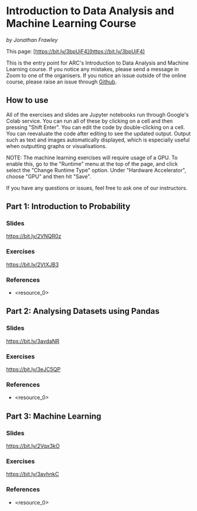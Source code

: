 # Introduction to Data Analysis and Machine Learning Course
*by Jonathan Frawley*

This page: [https://bit.ly/3bpUjF4](https://bit.ly/3bpUjF4)

This is the entry point for ARC's Introduction to Data Analysis and Machine Learning course.
If you notice any mistakes, please send a message in Zoom to one of the organisers.
If you notice an issue outside of the online course, please raise an issue through [Github](https://github.com/jonathanfrawley/data_analysis_and_machine_learning_course).

## How to use
All of the exercises and slides are Jupyter notebooks run through Google's Colab service.
You can run all of these by clicking on a cell and then pressing "Shift Enter".
You can edit the code by double-clicking on a cell.
You can reevaluate the code after editing to see the updated output.
Output such as text and images automatically displayed, which is especially useful when outputting graphs or visualisations.

NOTE: The machine learning exercises will require usage of a GPU. To enable this, go to the "Runtime" menu at the top of the page, and click select the "Change Runtime Type" option. Under "Hardware Accelerator", choose "GPU" and then hit "Save". 

If you have any questions or issues, feel free to ask one of our instructors.

## Part 1: Introduction to Probability
### Slides
https://bit.ly/2VNQR0z
 
### Exercises
https://bit.ly/2VtXJB3

### References
 - <resource_0>
 



## Part 2: Analysing Datasets using Pandas
### Slides
https://bit.ly/3avdaNR
 
### Exercises
https://bit.ly/3eJC5QP

### References
 - <resource_0>


## Part 3: Machine Learning
### Slides
https://bit.ly/2Vqx3kO
 
### Exercises
https://bit.ly/3avhnkC

### References
 - <resource_0>
